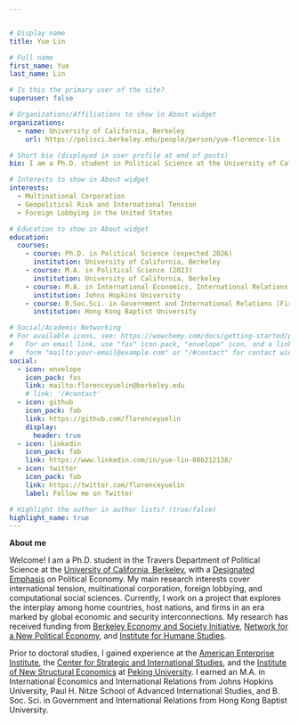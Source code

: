 ```yaml
---


# Display name
title: Yue Lin

# Full name
first_name: Yue
last_name: Lin

# Is this the primary user of the site?
superuser: false

# Organizations/Affiliations to show in About widget
organizations:
  - name: University of California, Berkeley
    url: https://polisci.berkeley.edu/people/person/yue-florence-lin

# Short bio (displayed in user profile at end of posts)
bio: I am a Ph.D. student in Political Science at the University of California, Berkeley.

# Interests to show in About widget
interests:
  - Multinational Corporation 
  - Geopolitical Risk and International Tension
  - Foreign Lobbying in the United States

# Education to show in About widget
education:
  courses:
    - course: Ph.D. in Political Science (expected 2026)
      institution: University of California, Berkeley 
    - course: M.A. in Political Science (2023)
      institution: University of California, Berkeley 
    - course: M.A. in International Economics, International Relations (area concentration in China) (2020)
      institution: Johns Hopkins University
    - course: B.Soc.Sci. in Government and International Relations (First Class Honors, 2018)
      institution: Hong Kong Baptist University 

# Social/Academic Networking
# For available icons, see: https://wowchemy.com/docs/getting-started/page-builder/#icons
#   For an email link, use "fas" icon pack, "envelope" icon, and a link in the
#   form "mailto:your-email@example.com" or "/#contact" for contact widget.
social:
  - icon: envelope
    icon_pack: fas
    link: mailto:florenceyuelin@berkeley.edu
    # link: '/#contact'
  - icon: github
    icon_pack: fab
    link: https://github.com/florenceyuelin
    display:
      header: true
  - icon: linkedin
    icon_pack: fab
    link: https://www.linkedin.com/in/yue-lin-08b212138/
  - icon: twitter
    icon_pack: fab
    link: https://twitter.com/florenceyuelin
    label: Follow me on Twitter

# Highlight the author in author lists? (true/false)
highlight_name: true
---
```


**About me**

Welcome! I am a Ph.D. student in the Travers Department of Political Science at the [University of California, Berkeley](https://polisci.berkeley.edu/), with a [Designated Emphasis](https://n2pe.berkeley.edu/people/) on Political Economy. My main research interests cover international tension, multinational corporation, foreign lobbying, and computational social sciences. Currently, I work on a project that explores the interplay among home countries, host nations, and firms in an era marked by global economic and security interconnections. My research has received funding from [Berkeley Economy and Society Initiative](https://besi.berkeley.edu/), [Network for a New Political Economy](https://n2pe.berkeley.edu/), and [Institute for Humane Studies](https://www.theihs.org/). 

Prior to doctoral studies, I gained experience at the [American Enterprise Institute](https://www.aei.org/), the [Center for Strategic and International Studies](https://www.csis.org/), and the [Institute of New Structural Economics](https://www.nse.pku.edu.cn/en/) at [Peking University](https://english.pku.edu.cn/). I earned an M.A. in International Economics and International Relations from Johns Hopkins University, Paul H. Nitze School of Advanced International Studies, and B. Soc. Sci. in Government and International Relations from Hong Kong Baptist University.
